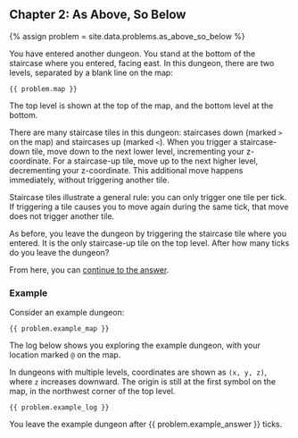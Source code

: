 ## Chapter 2: As Above, So Below

{% assign problem = site.data.problems.as_above_so_below %}

You have entered another dungeon. You stand at the bottom of the staircase where you entered, facing east. In this dungeon, there are two levels, separated by a blank line on the map:

```
{{ problem.map }}
```

The top level is shown at the top of the map, and the bottom level at the bottom.

There are many staircase tiles in this dungeon: staircases down (marked `>` on the map) and staircases up (marked `<`). When you trigger a staircase-down tile, move down to the next lower level, incrementing your z-coordinate. For a staircase-up tile, move up to the next higher level, decrementing your z-coordinate. This additional move happens immediately, without triggering another tile.

Staircase tiles illustrate a general rule: you can only trigger one tile per tick. If triggering a tile causes you to move again during the same tick, that move does not trigger another tile.

As before, you leave the dungeon by triggering the staircase tile where you entered. It is the only staircase-up tile on the top level. After how many ticks do you leave the dungeon?

From here, you can [continue to the answer](../../answers/chapters/02/as-above-so-below.md).


### Example

Consider an example dungeon:

```
{{ problem.example_map }}
```

The log below shows you exploring the example dungeon, with your location marked `@` on the map.

In dungeons with multiple levels, coordinates are shown as `(x, y, z)`, where `z` increases downward. The origin is still at the first symbol on the map, in the northwest corner of the top level.

```
{{ problem.example_log }}
```

You leave the example dungeon after {{ problem.example_answer }} ticks.
